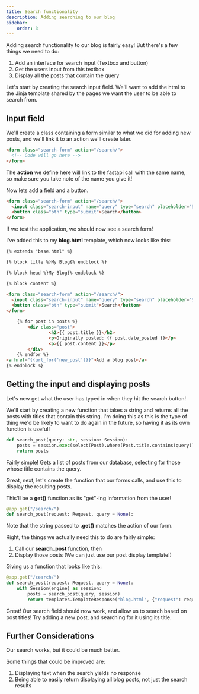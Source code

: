 ```yaml
---
title: Search functionality
description: Adding searching to our blog
sidebar:
    order: 3
---
```


Adding search functionality to our blog is fairly easy! But there's a few things we need to do: 
1. Add an interface for search input (Textbox and button)
2. Get the users input from this textbox 
3. Display all the posts that contain the query

Let's start by creating the search input field. We'll want to add the html to the Jinja template shared by the pages we want the user to be able to search from.

## Input field

We'll create a class containing a form similar to what we did for adding new posts, and we'll link it to an action we'll create later.

```html
<form class="search-form" action="/search/">
  <!-- Code will go here -->
</form>
```
The **action** we define here will link to the fastapi call with the same name, so make sure you take note of the name you give it!

Now lets add a field and a button.

```html
<form class="search-form" action="/search/">
  <input class="search-input" name="query" type="search" placeholder="Search" aria-label="Search">
  <button class="btn" type="submit">Search</button>
</form>
```

If we test the application, we should now see a search form!

I've added this to my **blog.html** template, which now looks like this:

```html
{% extends "base.html" %}

{% block title %}My Blog{% endblock %}

{% block head %}My Blog{% endblock %}

{% block content %}

<form class="search-form" action="/search/">
  <input class="search-input" name="query" type="search" placeholder="Search" aria-label="Search">
  <button class="btn" type="submit">Search</button>
</form>

    {% for post in posts %}
        <div class="post">
                <h2>{{ post.title }}</h2>
                <p>Originally posted: {{ post.date_posted }}</p>
                <p>{{ post.content }}</p>
        </div>
    {% endfor %}
<a href="{{url_for('new_post')}}">Add a blog post</a>
{% endblock %}
```
## Getting the input and displaying posts

Let's now get what the user has typed in when they hit the search button!

We'll start by creating a new function that takes a string and returns all the posts with titles that contain this string. I'm doing this as this is the type of thing we'd be likely to want to do again in the future, so having it as its own function is useful!

```python
def search_post(query: str, session: Session):
    posts = session.exec(select(Post).where(Post.title.contains(query)))
    return posts
```
Fairly simple! Gets a list of posts from our database, selecting for those whose title contains the query.

Great, next, let's create the function that our forms calls, and use this to display the resulting posts.

This'll be a **get()** function as its "get"-ing information from the user!

```python
@app.get("/search/")
def search_post(request: Request, query = None):
```

Note that the string passed to **.get()** matches the action of our form.

Right, the things we actually need this to do are fairly simple:
1. Call our **search_post** function, then
2. Display those posts (We can just use our post display template!)

Giving us a function that looks like this:

```python
@app.get("/search/")
def search_post(request: Request, query = None):
    with Session(engine) as session:
        posts = search_post(query, session)
        return templates.TemplateResponse("blog.html", {"request": request, "posts": posts})
```

Great! Our search field should now work, and allow us to search based on post titles! Try adding a new post, and searching for it using its title.

## Further Considerations

Our search works, but it could be much better. 

Some things that could be improved are: 
1. Displaying text when the search yields no response
2. Being able to easily return displaying all blog posts, not just the search results

